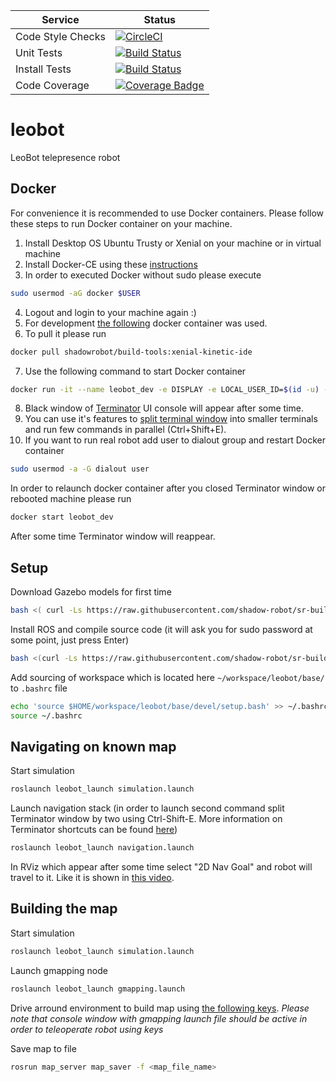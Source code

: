 | Service  | Status |
|---------------|--------|
| Code Style Checks | [![CircleCI](https://circleci.com/gh/ros-ukraine/leobot.svg?style=shield)](https://circleci.com/gh/ros-ukraine/leobot) |
| Unit Tests | [![Build Status](https://img.shields.io/shippable/5a1348e66301ee07008ca23f.svg)](https://app.shippable.com/github/ros-ukraine/leobot) |
| Install Tests | [![Build Status](https://travis-ci.org/ros-ukraine/leobot.svg?branch=kinetic-devel)](https://travis-ci.org/ros-ukraine/leobot) |
| Code Coverage | [![Coverage Badge](https://api.shippable.com/projects/5a1348e66301ee07008ca23f/coverageBadge?branch=kinetic-devel)](https://app.shippable.com/github/ros-ukraine/leobot) |

# leobot
LeoBot telepresence robot

## Docker
For convenience it is recommended to use Docker containers.
Please follow these steps to run Docker container on your machine.

 1. Install Desktop OS Ubuntu Trusty or Xenial on your machine or in virtual machine
 2. Install Docker-CE using these [instructions](https://docs.docker.com/engine/installation/linux/docker-ce/ubuntu/)
 3. In order to executed Docker without sudo please execute
```bash
sudo usermod -aG docker $USER
```
 4. Logout and login to your machine again :)
 5. For development [the following](https://hub.docker.com/r/shadowrobot/build-tools/) docker container was used.
 6. To pull it please run
```bash
docker pull shadowrobot/build-tools:xenial-kinetic-ide
```
 7. Use the following command to start Docker container
```bash
docker run -it --name leobot_dev -e DISPLAY -e LOCAL_USER_ID=$(id -u) -v /tmp/.X11-unix:/tmp/.X11-unix:rw shadowrobot/build-tools:xenial-kinetic-ide
```
 8. Black window of [Terminator](https://gnometerminator.blogspot.com/p/introduction.html) UI console will appear after some time.
 9. You can use it's features to [split terminal window](https://linux.die.net/man/1/terminator) into smaller terminals and run few commands in parallel (Ctrl+Shift+E).
 10. If you want to run real robot add user to dialout group and restart Docker container
```bash
sudo usermod -a -G dialout user
```

In order to relaunch docker container after you closed Terminator window or rebooted machine please run
```bash
docker start leobot_dev
```
After some time Terminator window will reappear.

## Setup

Download Gazebo models for first time

```bash
bash <( curl -Ls https://raw.githubusercontent.com/shadow-robot/sr-build-tools/master/docker/utils/load_gazebo_models.sh)
```

Install ROS and compile source code (it will ask you for sudo password at some point, just press Enter)

```bash
bash <(curl -Ls https://raw.githubusercontent.com/shadow-robot/sr-build-tools/master/ansible/deploy.sh) -o ros-ukraine -r leobot -b kinetic-devel -v kinetic

```

Add sourcing of workspace which is located here `~/workspace/leobot/base/` to `.bashrc` file
```bash
echo 'source $HOME/workspace/leobot/base/devel/setup.bash' >> ~/.bashrc
source ~/.bashrc
```

## Navigating on known map

Start simulation

```bash
roslaunch leobot_launch simulation.launch
```

Launch navigation stack (in order to launch second command split Terminator window by two using Ctrl-Shift-E. More information on Terminator shortcuts can be found [here](https://dmaricic.wordpress.com/2011/01/28/terminator-keyboard-shortcuts/))
```bash
roslaunch leobot_launch navigation.launch
```

In RViz which appear after some time select "2D Nav Goal" and robot will travel to it.
Like it is shown in [this video](https://www.youtube.com/watch?v=xSdHlC2ISq8).

## Building the map

Start simulation

```bash
roslaunch leobot_launch simulation.launch
```

Launch gmapping node

```bash
roslaunch leobot_launch gmapping.launch
```

Drive arround environment to build map using [the following keys](http://wiki.ros.org/stdr_simulator/Tutorials/Teleop%20with%20teleop_twist_keyboard#Teleoperate_your_robot.21).
*Please note that console window with gmapping launch file should be active in order to teleoperate robot using keys*

Save map to file
```bash
rosrun map_server map_saver -f <map_file_name>
```

